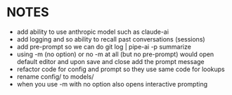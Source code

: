 # NOTES

- add ability to use anthropic model such as claude-ai
- add logging and so ability to recall past conversations (sessions)
- add pre-prompt so we can do git log | pipe-ai -p summarize
- using -m (no option) or no -m at all (but no pre-prompt) would open default editor
and upon save and close add the prompt message
- refactor code for config and prompt so they use same code for lookups
- rename config/ to models/
- when you use -m with no option also opens interactive prompting

